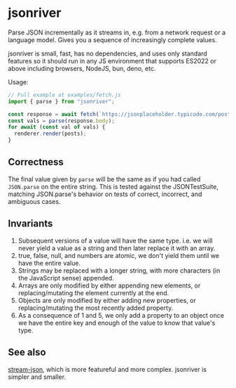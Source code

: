 # jsonriver

Parse JSON incrementally as it streams in, e.g. from a network request or a language model. Gives you a sequence of increasingly complete values.

jsonriver is small, fast, has no dependencies, and uses only standard features so it should run in any JS environment that supports ES2022 or above including browsers, NodeJS, bun, deno, etc.

Usage:

```js
// Full example at examples/fetch.js
import { parse } from "jsonriver";

const response = await fetch(`https://jsonplaceholder.typicode.com/posts`);
const vals = parse(response.body);
for await (const val of vals) {
  renderer.render(posts);
}
```

## Correctness

The final value given by `parse` will be the same as if you had called `JSON.parse` on the entire string. This is tested against the JSONTestSuite, matching JSON.parse's behavior on tests of correct, incorrect, and ambiguous cases.

## Invariants

1.  Subsequent versions of a value will have the same type. i.e. we will never
    yield a value as a string and then later replace it with an array.
2.  true, false, null, and numbers are atomic, we don't yield them until
    we have the entire value.
3.  Strings may be replaced with a longer string, with more characters (in
    the JavaScript sense) appended.
4.  Arrays are only modified by either appending new elements, or
    replacing/mutating the element currently at the end.
5.  Objects are only modified by either adding new properties, or
    replacing/mutating the most recently added property.
6.  As a consequence of 1 and 5, we only add a property to an object once we
    have the entire key and enough of the value to know that value's type.

## See also

[stream-json](https://www.npmjs.com/package/stream-json), which is more featureful and more complex. jsonriver is simpler and smaller.
